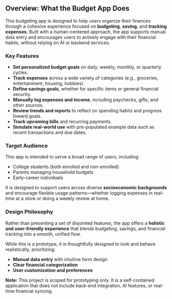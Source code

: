 ## Overview: What the Budget App Does

This budgeting app is designed to help users organize their finances through a cohesive experience focused on **budgeting**, **saving**, and **tracking expenses**. Built with a human-centered approach, the app supports manual data entry and encourages users to actively engage with their financial habits, without relying on AI or backend services.

### Key Features

- **Set personalized budget goals** on daily, weekly, monthly, or quarterly cycles.
- **Track expenses** across a wide variety of categories (e.g., groceries, entertainment, housing, hobbies).
- **Define savings goals**, whether for specific items or general financial security.
- **Manually log expenses and income**, including paychecks, gifts, and other sources.
- **Review trends and reports** to reflect on spending habits and progress toward goals.
- **Track upcoming bills** and recurring payments.
- **Simulate real-world use** with pre-populated example data such as recent transactions and due dates.

### Target Audience

This app is intended to serve a broad range of users, including:
- College students (both enrolled and non-enrolled)
- Parents managing household budgets
- Early-career individuals

It is designed to support users across diverse **socioeconomic backgrounds** and encourage flexible usage patterns—whether logging expenses in real-time at a store or doing a weekly review at home.

### Design Philosophy

Rather than presenting a set of disjointed features, the app offers a **holistic and user-friendly experience** that blends budgeting, savings, and financial tracking into a smooth, unified flow. 

While this is a prototype, it is thoughtfully designed to look and behave realistically, prioritizing:
- **Manual data entry** with intuitive form design
- **Clear financial categorization**
- **User customization and preferences**

**Note:** This project is scoped for prototyping only. It is a self-contained application that does not include back-end integration, AI features, or real-time financial syncing.
